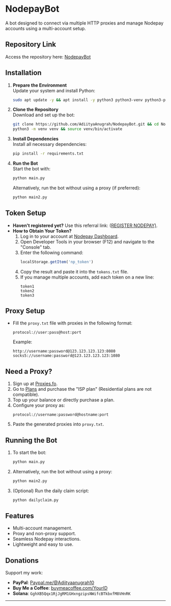 # NodepayBot

A bot designed to connect via multiple HTTP proxies and manage Nodepay accounts using a multi-account setup.

## Repository Link

Access the repository here: [NodepayBot](https://github.com/AdiityaAnugrah/NodepayBot.git)

## Installation

1. **Prepare the Environment**\
   Update your system and install Python:

   ```bash
   sudo apt update -y && apt install -y python3 python3-venv python3-pip
   ```

2. **Clone the Repository**\
   Download and set up the bot:

   ```bash
   git clone https://github.com/AdiityaAnugrah/NodepayBot.git && cd NodepayBot
   python3 -m venv venv && source venv/bin/activate
   ```

3. **Install Dependencies**\
   Install all necessary dependencies:
   ```bash
   pip install -r requirements.txt
   ```

4. **Run the Bot**\
   Start the bot with:

   ```bash
   python main.py
   ```

   Alternatively, run the bot without using a proxy (if preferred):

   ```bash
   python main2.py
   ```

## Token Setup

- **Haven't registered yet?** Use this referral link: ([REGISTER NODEPAY)](https://app.nodepay.ai/register?ref=pF44YFTQOyjOB5I).
- **How to Obtain Your Token?**
  1. Log in to your account at [Nodepay Dashboard](https://app.nodepay.ai/dashboard).
  2. Open Developer Tools in your browser (F12) and navigate to the "Console" tab.
  3. Enter the following command:
     ```javascript
     localStorage.getItem('np_token')
     ```
  4. Copy the result and paste it into the `tokens.txt` file.
  5. If you manage multiple accounts, add each token on a new line:
     ```
     token1
     token2
     token3
     ```

## Proxy Setup

- Fill the `proxy.txt` file with proxies in the following format:
  ```
  protocol://user:pass@host:port
  ```
  Example:
  ```
  http://username:password@123.123.123.123:8080
  socks5://username:password@123.123.123.123:1080
  ```

## Need a Proxy?

1. Sign up at [Proxies.fo](https://app.proxies.fo/ref/d6c7352f-4d34-35df-dc1c-770edf36b920).
2. Go to [Plans](https://app.proxies.fo/plans) and purchase the "ISP plan" (Residential plans are not compatible).
3. Top up your balance or directly purchase a plan.
4. Configure your proxy as:
   ```
   protocol://username:password@hostname:port
   ```
5. Paste the generated proxies into `proxy.txt`.

## Running the Bot

1. To start the bot:
   ```bash
   python main.py
   ```
2. Alternatively, run the bot without using a proxy:
   ```bash
   python main2.py
   ```
3. (Optional) Run the daily claim script:
   ```bash
   python dailyclaim.py
   ```

## Features

- Multi-account management.
- Proxy and non-proxy support.
- Seamless Nodepay interactions.
- Lightweight and easy to use.

## Donations

Support my work:

- **PayPal**: [Paypal.me/@Adiityaanugrah10](https://www.paypal.com/paypalme/@Adiityaanugrah10)
- **Buy Me a Coffee**: [buymeacoffee.com/YourID](https://www.buymeacoffee.com/YourID)
- **Solana**: `GghXB5Qqx1RjJgRM1GHxngzipsNWifcBTkbxfM8VHnRK`

---

